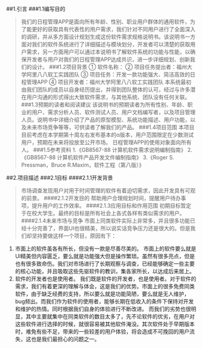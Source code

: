 ﻿##1.引言
###1.1编写目的
>我们的日程管理APP是面向所有年龄、性别、职业用户群体的通用软件，为了能更好的获取具有代表性的用户需求，我们针对不同用户进行了全面深入的调研，并从多方面设计规划生成这份软件需求规格说明书。该说明书一方面对我们的软件系统进行了详细描述与模块划分，开发者可以清楚的获取用户需求，另一方面用户可以通过本说明书了解软件系统的功能与性能，以确保开发者与用户对我们的日程管理APP达成共识，进一步详细规划、创新我们的设计。
###1.2项目背景
>① 软件名称：
② 项目任务提出者：福州大学阿里八八软工实践团队
③ 项目任务：开发一款功能强大、简洁高效的日程管理APP
④ 项目开发者：福州大学阿里八八软工实践团队
本系统最初由我们团队的成员以自身经历提出，并得到团队整体的认可，经过与许多潜在用户沟通的形式得出大致软件需求，与其他系统、团队没有任何关联。
###1.3预期的读者和阅读建议
>该说明书的预期读者为所有性别、年龄、职业的用户、需求分析人员、软件测试人员、用户文档编写者，以及项目管理人员。说明书中详细介绍了产品的原型模型、系统功能描述、用户功能，以及未来市场竞争等等，可供读者了解我们的产品。
###1.4项目范围
>本项目目前考虑在本学期第十周左右发布基本的α版本，用户范围限定在少数测试用户，预期在未来将投放至公开市场。
日程管理APP的使用对象面向所有人。
###1.5参考资料
>1.《GB8567-88 计算机软件需求说明编制指南》
2.《GB8567-88 计算机软件产品开发文件编制指南》
3.《Roger S. Pressman，Bruce R.Maxim，软件工程（第八版）》

##2.项目描述
###2.1目标
####2.1.1开发背景
>市场调查发现用户对用于时间管理的软件有着迫切需求，因此开发具有可观的前景。
####2.1.2开发目的
>帮助用户合理规划时间，提醒用户待办事项，提升用户的工作效率。
####2.1.3应用目标和作用范围
>初期目标暂定于在校大学生。最终的目标是所有社会上各式各样有类似需求的用户。
####2.1.4未来市场与竞争
>市面上同类软件实际上非常多，并且很多功能已经十分完善了，界面UI也很精美，所以说实话竞争压力还是很大的。但是我们却坚持要做这样一个项目，原因有下： 
1. 市面上的软件虽各有所长，但没有一款是尽善尽美的。
市面上的软件要么就是UI精美但内容匮乏，要么就是功能强大但是操作繁琐。虽然有很多亮点，但是也有很多致命伤。我们对市场进行了长期观察与调查，已经能够确定一些主要的核心功能，并且吸取这些先驱软件的教训，集各家所长，以达成后来居上。
2. 软件的开发者也是使用者。
我们既是软件的开发者，也是使用者。对于软件的需求，我们有着更深的理解与体会，这是我们的优势。市面上的很多免费同类软件，由于缺乏经费的支持，所以要么就是功能简陋，要么就是无人维护，bug频出。而我们作为软件的使用者，能够长期在低收入的条件下保持对开发和维护的热情。同时根据我们自身的体验进行不断改进。
而我们的劣势也很明显，其中主要就集中在同类软件的数目太多了，先不论软件的优劣，在用户对这些软件进行选择的时候，就很容易被其他软件淹没。其次软件处于早期版本时，难免有些不足，带来的一些较差的用户体验，将会造成不可挽回的用户流失，这也是我们最担心的问题之一。 